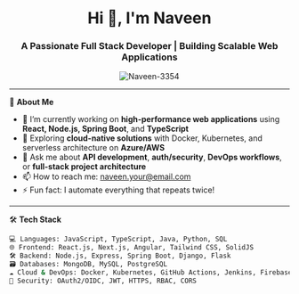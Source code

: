 <h1 align="center">Hi 👋, I'm Naveen</h1>
<h3 align="center">A Passionate Full Stack Developer | Building Scalable Web Applications</h3>

<p align="center">
  <img src="https://komarev.com/ghpvc/?username=Naveen-3354&label=Profile%20views&color=0e75b6&style=flat" alt="Naveen-3354" />
</p>

---

🌟 **About Me**

- 🔭 I’m currently working on **high-performance web applications** using **React, Node.js, Spring Boot**, and **TypeScript**
- 🌱 Exploring **cloud-native solutions** with Docker, Kubernetes, and serverless architecture on **Azure/AWS**
- 💬 Ask me about **API development**, **auth/security**, **DevOps workflows**, or **full-stack project architecture**
- 📫 How to reach me: [naveen.your@email.com](mailto:naveen.your@email.com)
- ⚡ Fun fact: I automate everything that repeats twice!

---

🛠️ **Tech Stack**

```bash
💻 Languages: JavaScript, TypeScript, Java, Python, SQL
🌐 Frontend: React.js, Next.js, Angular, Tailwind CSS, SolidJS
🛠 Backend: Node.js, Express, Spring Boot, Django, Flask
🗃️ Databases: MongoDB, MySQL, PostgreSQL
☁ Cloud & DevOps: Docker, Kubernetes, GitHub Actions, Jenkins, Firebase, Azure, AWS
🔐 Security: OAuth2/OIDC, JWT, HTTPS, RBAC, CORS
